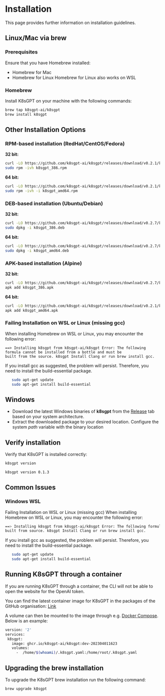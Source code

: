 # Installation

This page provides further information on installation guidelines.

## Linux/Mac via brew

### Prerequisites

Ensure that you have Homebrew installed:

- Homebrew for Mac
- Homebrew for Linux
Homebrew for Linux also works on WSL

### Homebrew

Install K8sGPT on your machine with the following commands:
```bash
brew tap k8sgpt-ai/k8sgpt
brew install k8sgpt
```
## Other Installation Options

### RPM-based installation (RedHat/CentOS/Fedora)

**32 bit:**

```bash
curl -LO https://github.com/k8sgpt-ai/k8sgpt/releases/download/v0.2.1/k8sgpt_386.rpm
sudo rpm -ivh k8sgpt_386.rpm
```

**64 bit:**

```bash
curl -LO https://github.com/k8sgpt-ai/k8sgpt/releases/download/v0.2.1/k8sgpt_amd64.rpm
sudo rpm -ivh -i k8sgpt_amd64.rpm
```

### DEB-based installation (Ubuntu/Debian)

  **32 bit:**

```bash
curl -LO https://github.com/k8sgpt-ai/k8sgpt/releases/download/v0.2.7/k8sgpt_386.deb
sudo dpkg -i k8sgpt_386.deb
```

**64 bit:**

```bash
curl -LO https://github.com/k8sgpt-ai/k8sgpt/releases/download/v0.2.7/k8sgpt_amd64.deb
sudo dpkg -i k8sgpt_amd64.deb
```

### APK-based installation (Alpine)

  **32 bit:**

```bash
curl -LO https://github.com/k8sgpt-ai/k8sgpt/releases/download/v0.2.7/k8sgpt_386.apk
apk add k8sgpt_386.apk
```

**64 bit:**

```bash
curl -LO https://github.com/k8sgpt-ai/k8sgpt/releases/download/v0.2.1/k8sgpt_amd64.apk
apk add k8sgpt_amd64.apk
```

### Failing Installation on WSL or Linux (missing gcc)
  When installing Homebrew on WSL or Linux, you may encounter the following error:

  ```
  ==> Installing k8sgpt from k8sgpt-ai/k8sgpt Error: The following formula cannot be installed from a bottle and must be 
  built from the source. k8sgpt Install Clang or run brew install gcc.
  ```

If you install gcc as suggested, the problem will persist. Therefore, you need to install the build-essential package.
  ```bash
     sudo apt-get update
     sudo apt-get install build-essential
  ```

## Windows

* Download the latest Windows binaries of **k8sgpt** from the [Release](https://github.com/k8sgpt-ai/k8sgpt/releases) 
  tab based on your system architecture.
* Extract the downloaded package to your desired location. Configure the system *path* variable with the binary location

## Verify installation

Verify that K8sGPT is installed correctly:

```bash
k8sgpt version

k8sgpt version 0.1.3
```

## Common Issues

### Windows WSL
Failing Installation on WSL or Linux (missing gcc)
When installing Homebrew on WSL or Linux, you may encounter the following error:

```bash
==> Installing k8sgpt from k8sgpt-ai/k8sgpt Error: The following formula cannot be installed from bottle and must be 
built from source. k8sgpt Install Clang or run brew install gcc.
```

If you install gcc as suggested, the problem will persist. Therefore, you need to install the build-essential package.

```bash
   sudo apt-get update
   sudo apt-get install build-essential
```

## Running K8sGPT through a container 

If you are running K8sGPT through a container, the CLI will not be able to open the website for the OpenAI token.

You can find the latest container image for K8sGPT in the packages of the GitHub organisation: [Link](https://github.com/k8sgpt-ai/k8sgpt/pkgs/container/k8sgpt)

A volume can then be mounted to the image through e.g. [Docker Compose](https://docs.docker.com/storage/volumes/).
Below is an example:

```bash
version: '2'
services:
 k8sgpt:
   image: ghcr.io/k8sgpt-ai/k8sgpt:dev-202304011623
   volumes:
     -  /home/$(whoami)/.k8sgpt.yaml:/home/root/.k8sgpt.yaml
```

## Upgrading the brew installation

To upgrade the K8sGPT brew installation run the following command:

```bash
brew upgrade k8sgpt
```
